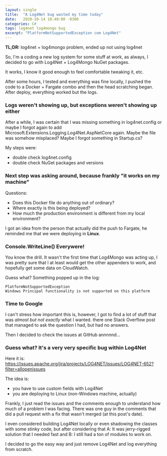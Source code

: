 ```yaml
---
layout: single
title:  "A Log4Net bug wasted my time today"
date:   2020-10-14 18:40:00 -0300
categories: C#
tags: log4net log4mongo bug
excerpt: "PlatformNotSupportedException com Log4Net"
---
```


**TL;DR:** log4net + log4mongo problem, ended up not using log4net

So, I'm a coding a new log system for some stuff at work,
as always, I decided to go with Log4Net + Log4Mongo NuGet packages.

It works, I know it good enough to feel comfortable tweaking it, etc.

After some hours, I tested and everything was fine locally, I pushed the code to a Docker + Fargate combo
and then the head scratching began. After deploy, everything worked but the logs.

### Logs weren't showing up, but exceptions weren't showing up either

After a while, I was certain that I was missing something in log4net.config or maybe I forgot again to add Microsoft.Extensions.Logging.Log4Net.AspNetCore again. Maybe the file was somehow misplaced? Maybe I forgot something in Startup.cs?

My steps were:
* double check log4net.config
* double check NuGet packages and versions

### Next step was asking around, because frankly "it works on my machine"

Questions:
* Does this Docker file do anything out of ordinary?
* Where exactly is this being deployed?
* How much the production environment is different from my local environment?

I got an idea from the person that actually did the push to Fargate, he reminded me that we were deploying in **Linux**.
 
### Console.WriteLine() Everywere!

You know the drill. It wasn't the first time that Log4Mongo was acting up, I was pretty sure that I at least would get the other appenders to work, and hopefully get some data on CloudWatch.

Guess what? Something popped up in the log: 

    PlatformNotSupportedException
    Windows Principal functionality is not supported on this platform

### Time to Google

I can't stress how important this is, however, I got to find a lot of stuff that was *almost but not exactly* what I wanted. there one Stack Overflow post that managed to ask the question I had, but had no answers.

Then I decided to check the issues at GitHub annnnnd...

### Guess what? It's a very very specific bug within Log4Net

Here it is:
https://issues.apache.org/jira/projects/LOG4NET/issues/LOG4NET-652?filter=allopenissues

The idea is:
* you have to use custom fields with Log4Net
* you are deploying to Linux (non-Windows machine, actually)

Frankly, I just read the issues and the comments enough to understand how much of a problem I was facing.
There was one guy in the comments that did a pull request with a fix that wasn't merged (at this post's date).

I even considered building Log4Net locally or even shadowing the classes with some stinky code, but after considering that A: It was jerry-rigged solution that I needed fast and B: I still had a ton of modules to work on.

I decided to go the easy way and just remove Log4Net and log everything from scratch.
